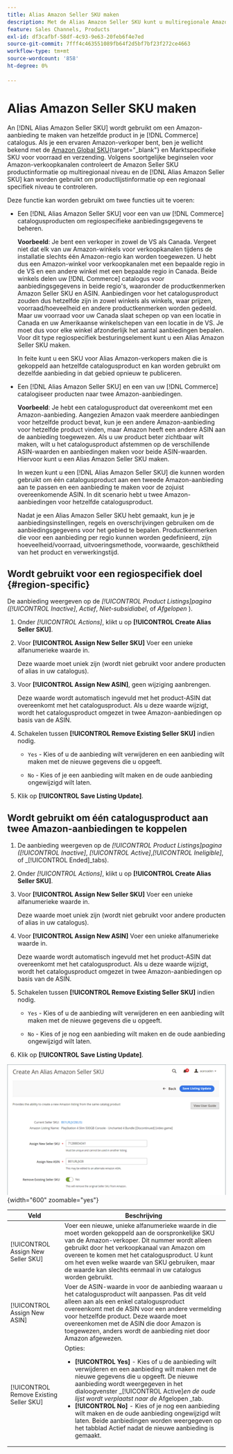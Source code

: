 ```yaml
---
title: Alias Amazon Seller SKU maken
description: Met de Alias Amazon Seller SKU kunt u multiregionale Amazon-aanbiedingen maken op basis van je catalogusproducten voor Handel.
feature: Sales Channels, Products
exl-id: df3cafbf-58df-4c93-9e63-20feb6f4e7ed
source-git-commit: 7fff4c463551089fb64f2d5bf7bf23f272ce4663
workflow-type: tm+mt
source-wordcount: '858'
ht-degree: 0%

---
```


# Alias Amazon Seller SKU maken

An [!DNL Alias Amazon Seller SKU] wordt gebruikt om een Amazon-aanbieding te maken van hetzelfde product in je [!DNL Commerce] catalogus. Als je een ervaren Amazon-verkoper bent, ben je wellicht bekend met de [Amazon Global SKU](https://sellercentral.amazon.com/gp/help/external/help.html?itemID=201394090){target="_blank"} en Marktspecifieke SKU voor voorraad en verzending. Volgens soortgelijke beginselen voor Amazon-verkoopkanalen controleert de Amazon Seller SKU productinformatie op multiregionaal niveau en de [!DNL Alias Amazon Seller SKU] kan worden gebruikt om productlijstinformatie op een regionaal specifiek niveau te controleren.

Deze functie kan worden gebruikt om twee functies uit te voeren:

- Een [!DNL Alias Amazon Seller SKU] voor een van uw [!DNL Commerce] catalogusproducten om regiospecifieke aanbiedingsgegevens te beheren.

  **Voorbeeld**: Je bent een verkoper in zowel de VS als Canada. Vergeet niet dat elk van uw Amazon-winkels voor verkoopkanalen tijdens de installatie slechts één Amazon-regio kan worden toegewezen. U hebt dus een Amazon-winkel voor verkoopkanalen met een bepaalde regio in de VS en een andere winkel met een bepaalde regio in Canada. Beide winkels delen uw [!DNL Commerce] catalogus voor aanbiedingsgegevens in beide regio&#39;s, waaronder de productkenmerken Amazon Seller SKU en ASIN. Aanbiedingen voor het catalogusproduct zouden dus hetzelfde zijn in zowel winkels als winkels, waar prijzen, voorraad/hoeveelheid en andere productkenmerken worden gedeeld. Maar uw voorraad voor uw Canada slaat schepen op van een locatie in Canada en uw Amerikaanse winkelschepen van een locatie in de VS. Je moet dus voor elke winkel afzonderlijk het aantal aanbiedingen bepalen. Voor dit type regiospecifiek besturingselement kunt u een Alias Amazon Seller SKU maken.

  In feite kunt u een SKU voor Alias Amazon-verkopers maken die is gekoppeld aan hetzelfde catalogusproduct en kan worden gebruikt om dezelfde aanbieding in dat gebied opnieuw te publiceren.

- Een [!DNL Alias Amazon Seller SKU] en een van uw [!DNL Commerce] catalogiseer producten naar twee Amazon-aanbiedingen.

  **Voorbeeld**: Je hebt een catalogusproduct dat overeenkomt met een Amazon-aanbieding. Aangezien Amazon vaak meerdere aanbiedingen voor hetzelfde product bevat, kun je een andere Amazon-aanbieding voor hetzelfde product vinden, maar Amazon heeft een andere ASIN aan de aanbieding toegewezen. Als u uw product beter zichtbaar wilt maken, wilt u het catalogusproduct afstemmen op de verschillende ASIN-waarden en aanbiedingen maken voor beide ASIN-waarden. Hiervoor kunt u een Alias Amazon Seller SKU maken.

  In wezen kunt u een [!DNL Alias Amazon Seller SKU] die kunnen worden gebruikt om één catalogusproduct aan een tweede Amazon-aanbieding aan te passen en een aanbieding te maken voor de zojuist overeenkomende ASIN. In dit scenario hebt u twee Amazon-aanbiedingen voor hetzelfde catalogusproduct.

  Nadat je een Alias Amazon Seller SKU hebt gemaakt, kun je je aanbiedingsinstellingen, regels en overschrijvingen gebruiken om de aanbiedingsgegevens voor het gebied te bepalen. Productkenmerken die voor een aanbieding per regio kunnen worden gedefinieerd, zijn hoeveelheid/voorraad, uitvoeringsmethode, voorwaarde, geschiktheid van het product en verwerkingstijd.

## Wordt gebruikt voor een regiospecifiek doel {#region-specific}

De aanbieding weergeven op de _[!UICONTROL Product Listings]_pagina (_[!UICONTROL Inactive]_, _Actief_, _Niet-subsidiabel_, of _Afgelopen_ ).

1. Onder _[!UICONTROL Actions]_, klikt u op **[!UICONTROL Create Alias Seller SKU]**.

1. Voor **[!UICONTROL Assign New Seller SKU]** Voer een unieke alfanumerieke waarde in.

   Deze waarde moet uniek zijn (wordt niet gebruikt voor andere producten of alias in uw catalogus).

1. Voor **[!UICONTROL Assign New ASIN]**, geen wijziging aanbrengen.

   Deze waarde wordt automatisch ingevuld met het product-ASIN dat overeenkomt met het catalogusproduct. Als u deze waarde wijzigt, wordt het catalogusproduct omgezet in twee Amazon-aanbiedingen op basis van de ASIN.

1. Schakelen tussen **[!UICONTROL Remove Existing Seller SKU]** indien nodig.

   - `Yes` - Kies of u de aanbieding wilt verwijderen en een aanbieding wilt maken met de nieuwe gegevens die u opgeeft.

   - `No` - Kies of je een aanbieding wilt maken en de oude aanbieding ongewijzigd wilt laten.

1. Klik op **[!UICONTROL Save Listing Update]**.

## Wordt gebruikt om één catalogusproduct aan twee Amazon-aanbiedingen te koppelen

1. De aanbieding weergeven op de _[!UICONTROL Product Listings]_pagina (_[!UICONTROL Inactive]_, _[!UICONTROL Active]_,_[!UICONTROL Ineligible]_, of _[!UICONTROL Ended]_tabs).

1. Onder _[!UICONTROL Actions]_, klikt u op **[!UICONTROL Create Alias Seller SKU]**.

1. Voor **[!UICONTROL Assign New Seller SKU]** Voer een unieke alfanumerieke waarde in.

   Deze waarde moet uniek zijn (wordt niet gebruikt voor andere producten of alias in uw catalogus).

1. Voor **[!UICONTROL Assign New ASIN]** Voer een unieke alfanumerieke waarde in.

   Deze waarde wordt automatisch ingevuld met het product-ASIN dat overeenkomt met het catalogusproduct. Als u deze waarde wijzigt, wordt het catalogusproduct omgezet in twee Amazon-aanbiedingen op basis van de ASIN.

1. Schakelen tussen **[!UICONTROL Remove Existing Seller SKU]** indien nodig.

   - `Yes` - Kies of u de aanbieding wilt verwijderen en een aanbieding wilt maken met de nieuwe gegevens die u opgeeft.

   - `No` - Kies of je nog een aanbieding wilt maken en de oude aanbieding ongewijzigd wilt laten.

1. Klik op **[!UICONTROL Save Listing Update]**.

![een Alias Amazon Seller SKU maken](assets/amazon-alias-sku-create.png){width="600" zoomable="yes"}

| Veld | Beschrijving |
|-----------------------------------------|----------------------------------------------------------------------------------------------------------------------------------------------------------------------------------------------------------------------------------------------------------------------------------------------------------------------------------------------------------------------------------------------------------------------------|
| [!UICONTROL Assign New Seller SKU] | Voer een nieuwe, unieke alfanumerieke waarde in die moet worden gekoppeld aan de oorspronkelijke SKU van de Amazon-verkoper. Dit nummer wordt alleen gebruikt door het verkoopkanaal van Amazon om overeen te komen met het catalogusproduct. U kunt om het even welke waarde van SKU gebruiken, maar de waarde kan slechts eenmaal in uw catalogus worden gebruikt. |
| [!UICONTROL Assign New ASIN] | Voer de ASIN-waarde in voor de aanbieding waaraan u het catalogusproduct wilt aanpassen. Pas dit veld alleen aan als een enkel catalogusproduct overeenkomt met de ASIN voor een andere vermelding voor hetzelfde product. Deze waarde moet overeenkomen met de ASIN die door Amazon is toegewezen, anders wordt de aanbieding niet door Amazon afgewezen. |
| [!UICONTROL Remove Existing Seller SKU] | Opties:<ul><li>**[!UICONTROL Yes]** - Kies of u de aanbieding wilt verwijderen en een aanbieding wilt maken met de nieuwe gegevens die u opgeeft. De nieuwe aanbieding wordt weergegeven in het dialoogvenster _[!UICONTROL Active]_en de oude lijst wordt verplaatst naar de_ Afgelopen _tab.</li><li>**[!UICONTROL No]** - Kies of je nog een aanbieding wilt maken en de oude aanbieding ongewijzigd wilt laten. Beide aanbiedingen worden weergegeven op het tabblad Actief nadat de nieuwe aanbieding is gemaakt.</li></ul> |
